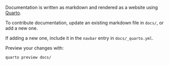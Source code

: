 Documentation is written as markdown and rendered as a website using
[Quarto](https://quarto.org/).

To contribute documentation, update an existing markdown file in `docs/`, or add
a new one.

If adding a new one, include it in the `navbar` entry in `docs/_quarto.yml`.

Preview your changes with:

```bash
quarto preview docs/
```
